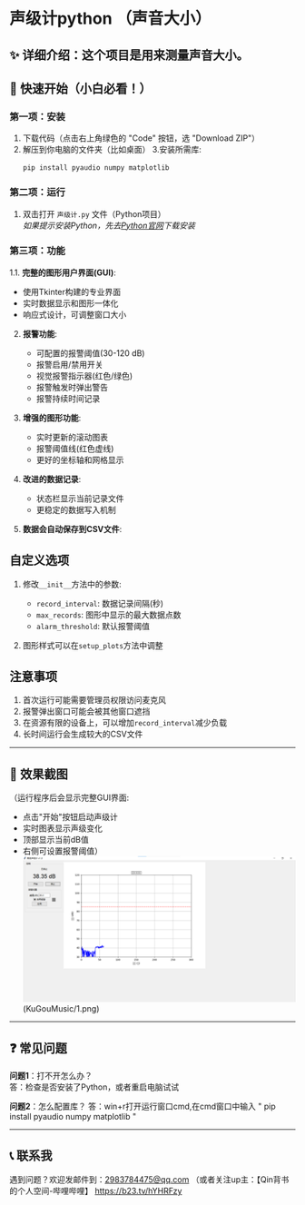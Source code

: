 # 声级计python （声音大小）

✨ **详细介绍**：这个项目是用来测量声音大小。
---

## 🚀 快速开始（小白必看！）

### 第一项：安装
1. 下载代码（点击右上角绿色的 "Code" 按钮，选 "Download ZIP"）
2. 解压到你电脑的文件夹（比如桌面）
3.安装所需库:
   ```
   pip install pyaudio numpy matplotlib
   ```

### 第二项：运行
1. 双击打开 `声级计.py` 文件（Python项目）  
   *如果提示安装Python，先去[Python官网](https://www.python.org/)下载安装*

### 第三项：功能
1.1. **完整的图形用户界面(GUI)**:
   - 使用Tkinter构建的专业界面
   - 实时数据显示和图形一体化
   - 响应式设计，可调整窗口大小

2. **报警功能**:
   - 可配置的报警阈值(30-120 dB)
   - 报警启用/禁用开关
   - 视觉报警指示器(红色/绿色)
   - 报警触发时弹出警告
   - 报警持续时间记录

3. **增强的图形功能**:
   - 实时更新的滚动图表
   - 报警阈值线(红色虚线)
   - 更好的坐标轴和网格显示

4. **改进的数据记录**:
   - 状态栏显示当前记录文件
   - 更稳定的数据写入机制
4. **数据会自动保存到CSV文件**:
   
   

## 自定义选项

1. 修改`__init__`方法中的参数:
   - `record_interval`: 数据记录间隔(秒)
   - `max_records`: 图形中显示的最大数据点数
   - `alarm_threshold`: 默认报警阈值

2. 图形样式可以在`setup_plots`方法中调整

## 注意事项

1. 首次运行可能需要管理员权限访问麦克风
2. 报警弹出窗口可能会被其他窗口遮挡
3. 在资源有限的设备上，可以增加`record_interval`减少负载
4. 长时间运行会生成较大的CSV文件
---

## 📸 效果截图
（运行程序后会显示完整GUI界面:
   - 点击"开始"按钮启动声级计
   - 实时图表显示声级变化
   - 顶部显示当前dB值
   - 右侧可设置报警阈值）  
![截图](screenshots/demo.png)
(KuGouMusic/1.png)

---

## ❓ 常见问题  
**问题1**：打不开怎么办？  
答：检查是否安装了Python，或者重启电脑试试  

**问题2**：怎么配置库？
答：win+r打开运行窗口cmd,在cmd窗口中输入  "   pip install pyaudio numpy matplotlib "

---

## 📞 联系我  
遇到问题？欢迎发邮件到：2983784475@qq.com
（或者关注up主：【Qin背书的个人空间-哔哩哔哩】 https://b23.tv/hYHRFzy  
